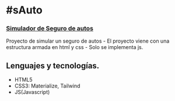 # #sAuto

### [Simulador de Seguro de autos](https://megagringa.github.io/sAuto/index.html)

Proyecto de simular un seguro de autos - El proyecto viene con una estructura armada en html y css - 
         Solo se implementa js. 


## Lenguajes y tecnologías.

- HTML5
- CSS3: Materialize, Tailwind
- JS(Javascript)
